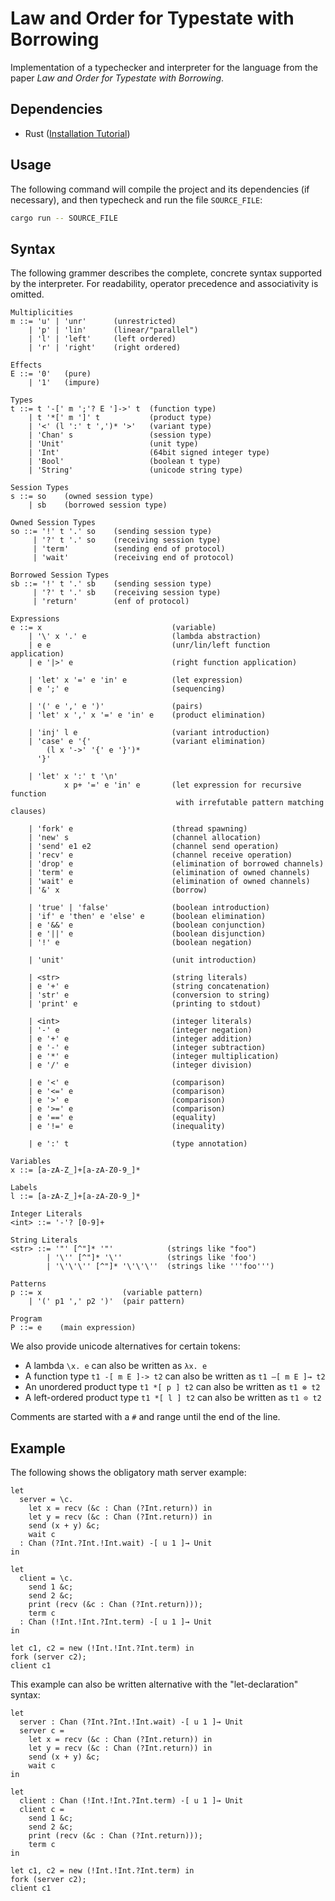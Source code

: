 # Law and Order for Typestate with Borrowing

Implementation of a typechecker and interpreter for the language from the paper
*Law and Order for Typestate with Borrowing*.

## Dependencies

- Rust ([Installation Tutorial](https://www.rust-lang.org/tools/install))

## Usage

The following command will compile the project and its dependencies (if necessary), and then
typecheck and run the file `SOURCE_FILE`:

```bash
cargo run -- SOURCE_FILE
```

## Syntax

The following grammer describes the complete, concrete syntax supported by the interpreter.
For readability, operator precedence and associativity is omitted.

```
Multiplicities
m ::= 'u' | 'unr'      (unrestricted)
    | 'p' | 'lin'      (linear/"parallel")
    | 'l' | 'left'     (left ordered)
    | 'r' | 'right'    (right ordered)

Effects
E ::= '0'   (pure)
    | '1'   (impure)

Types
t ::= t '-[' m ';'? E ']->' t  (function type)
    | t '*[' m ']' t           (product type)
    | '<' (l ':' t ',')* '>'   (variant type)
    | 'Chan' s                 (session type)
    | 'Unit'                   (unit type)
    | 'Int'                    (64bit signed integer type)
    | 'Bool'                   (boolean t type)
    | 'String'                 (unicode string type)

Session Types
s ::= so    (owned session type)
    | sb    (borrowed session type)

Owned Session Types
so ::= '!' t '.' so    (sending session type)
     | '?' t '.' so    (receiving session type)
     | 'term'          (sending end of protocol)
     | 'wait'          (receiving end of protocol)

Borrowed Session Types
sb ::= '!' t '.' sb    (sending session type)
     | '?' t '.' sb    (receiving session type)
     | 'return'        (enf of protocol)

Expressions
e ::= x                             (variable)
    | '\' x '.' e                   (lambda abstraction)
    | e e                           (unr/lin/left function application)
    | e '|>' e                      (right function application)

    | 'let' x '=' e 'in' e          (let expression)
    | e ';' e                       (sequencing)

    | '(' e ',' e ')'               (pairs)
    | 'let' x ',' x '=' e 'in' e    (product elimination)

    | 'inj' l e                     (variant introduction)
    | 'case' e '{'                  (variant elimination)
        (l x '->' '{' e '}')*
      '}'

    | 'let' x ':' t '\n'
            x p+ '=' e 'in' e       (let expression for recursive function
                                     with irrefutable pattern matching clauses)

    | 'fork' e                      (thread spawning)
    | 'new' s                       (channel allocation)
    | 'send' e1 e2                  (channel send operation)
    | 'recv' e                      (channel receive operation)
    | 'drop' e                      (elimination of borrowed channels)
    | 'term' e                      (elimination of owned channels)
    | 'wait' e                      (elimination of owned channels)
    | '&' x                         (borrow)

    | 'true' | 'false'              (boolean introduction)
    | 'if' e 'then' e 'else' e      (boolean elimination)
    | e '&&' e                      (boolean conjunction)
    | e '||' e                      (boolean disjunction)
    | '!' e                         (boolean negation)

    | 'unit'                        (unit introduction)

    | <str>                         (string literals)
    | e '+' e                       (string concatenation)
    | 'str' e                       (conversion to string)
    | 'print' e                     (printing to stdout)

    | <int>                         (integer literals)
    | '-' e                         (integer negation)
    | e '+' e                       (integer addition)
    | e '-' e                       (integer subtraction)
    | e '*' e                       (integer multiplication)
    | e '/' e                       (integer division)

    | e '<' e                       (comparison)
    | e '<=' e                      (comparison)
    | e '>' e                       (comparison)
    | e '>=' e                      (comparison)
    | e '==' e                      (equality)
    | e '!=' e                      (inequality)

    | e ':' t                       (type annotation)
    
Variables
x ::= [a-zA-Z_]+[a-zA-Z0-9_]*

Labels
l ::= [a-zA-Z_]+[a-zA-Z0-9_]*

Integer Literals
<int> ::= '-'? [0-9]+

String Literals
<str> ::= '"' [^"]* '"'            (strings like "foo")
        | '\'' [^"]* '\''          (strings like 'foo')
        | '\'\'\'' [^"]* '\'\'\''  (strings like '''foo''')

Patterns
p ::= x                  (variable pattern)
    | '(' p1 ',' p2 ')'  (pair pattern)
    
Program
P ::= e    (main expression)
```

We also provide unicode alternatives for certain tokens:
- A lambda `\x. e` can also be written as `λx. e`
- A function type `t1 -[ m E ]-> t2` can also be written as `t1 –[ m E ]→ t2`
- An unordered product type `t1 *[ p ] t2` can also be written as `t1 ⊗ t2`
- A left-ordered product type `t1 *[ l ] t2` can also be written as `t1 ⊙ t2`

Comments are started with a `#` and range until the end of the line.

## Example

The following shows the obligatory math server example:

```
let 
  server = \c.
    let x = recv (&c : Chan (?Int.return)) in
    let y = recv (&c : Chan (?Int.return)) in
    send (x + y) &c;
    wait c
  : Chan (?Int.?Int.!Int.wait) -[ u 1 ]→ Unit
in

let
  client = \c.
    send 1 &c;
    send 2 &c;
    print (recv (&c : Chan (?Int.return)));
    term c
  : Chan (!Int.!Int.?Int.term) -[ u 1 ]→ Unit
in

let c1, c2 = new (!Int.!Int.?Int.term) in
fork (server c2);
client c1
```

This example can also be written alternative with the "let-declaration" syntax:

```
let 
  server : Chan (?Int.?Int.!Int.wait) -[ u 1 ]→ Unit
  server c =
    let x = recv (&c : Chan (?Int.return)) in
    let y = recv (&c : Chan (?Int.return)) in
    send (x + y) &c;
    wait c
in

let
  client : Chan (!Int.!Int.?Int.term) -[ u 1 ]→ Unit
  client c =
    send 1 &c;
    send 2 &c;
    print (recv (&c : Chan (?Int.return)));
    term c
in

let c1, c2 = new (!Int.!Int.?Int.term) in
fork (server c2);
client c1
```
